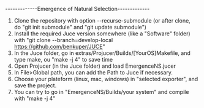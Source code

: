 -------------Emergence of Natural Selection-------------

1) Clone the repository with option --recurse-submodule  (or after clone, do "git init submodule" and "git update submodule")
2) Install the required Juce version somewhere (like a "Software" folder) with "git clone --branch=develop-local https://github.com/benkuper/JUCE"
3) In the Juce folder, go in extras/Projucer/Builds/[YourOS]Makefile, and type make, ou "make -j 4" to save time
4) Open Projucer (in the Juce folder) and load EmergenceNS.jucer
5) In File>Global path, you can add the Path to Juce if necessary.
6) Choose your plateform (linux, mac, windows) in "selected exporter", and save the project.
7) You can try to go in "EmergenceNS/Builds/your system" and compile with "make -j 4"



